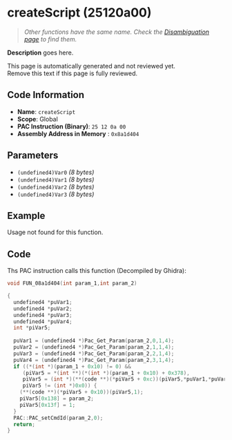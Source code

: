 # createScript (25120a00)

> *Other functions have the same name. Check the [Disambiguation page](./createScript.md) to find them.*

**Description** goes here.

This page is automatically generated and not reviewed yet.<br>Remove this text if this page is fully reviewed.

## Code Information

- **Name**: `createScript`
- **Scope**: Global
- **PAC Instruction (Binary)**: `25 12 0a 00`
- **Assembly Address in Memory** : `0x8a1d404`

## Parameters

- `(undefined4)Var0` *(8 bytes)*
- `(undefined4)Var1` *(8 bytes)*
- `(undefined4)Var2` *(8 bytes)*
- `(undefined4)Var3` *(8 bytes)*

## Example

Usage not found for this function.

## Code

Ths PAC instruction calls this function (Decompiled by Ghidra):

```c
void FUN_08a1d404(int param_1,int param_2)

{
  undefined4 *puVar1;
  undefined4 *puVar2;
  undefined4 *puVar3;
  undefined4 *puVar4;
  int *piVar5;
  
  puVar1 = (undefined4 *)Pac_Get_Param(param_2,0,1,4);
  puVar2 = (undefined4 *)Pac_Get_Param(param_2,1,1,4);
  puVar3 = (undefined4 *)Pac_Get_Param(param_2,2,1,4);
  puVar4 = (undefined4 *)Pac_Get_Param(param_2,3,1,4);
  if ((*(int *)(param_1 + 0x10) != 0) &&
     (piVar5 = *(int **)(*(int *)(param_1 + 0x10) + 0x378),
     piVar5 = (int *)(**(code **)(*piVar5 + 0xc))(piVar5,*puVar1,*puVar2,1,0,*puVar3,*puVar4),
     piVar5 != (int *)0x0)) {
    (**(code **)(*piVar5 + 0x10))(piVar5,1);
    piVar5[0x138] = param_2;
    piVar5[0x13f] = 1;
  }
  PAC::PAC_setCmdId(param_2,0);
  return;
}
```

